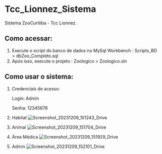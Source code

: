 # Tcc_Lionnez_Sistema
Sistema ZooCuritiba - Tcc Lionnez.

## Como acessar:
1. Execute o script do banco de dados no MySql Workbench :
Scripts_BD > dbZoo_Completo.sql
2. Após isso, execute o projeto :
Zoologico > Zoologico.sln

## Como usar o sistema:
1. Credenciais de acesso:
   
    Login: Admin
    
    Senha: 12345678
2. Habitat
   ![Screenshot_20231209_151243_Drive](https://github.com/Mazzuc/Tcc_Lionnez_Sistema/assets/101808675/ee3c561b-e67f-4dfe-917a-fefde83f16f7)
4. Animal
   ![Screenshot_20231209_151704_Drive](https://github.com/Mazzuc/Tcc_Lionnez_Sistema/assets/101808675/8b860192-3811-4230-ad7e-452540bfad71)
6. Área Médica
   ![Screenshot_20231209_151929_Drive](https://github.com/Mazzuc/Tcc_Lionnez_Sistema/assets/101808675/9f3149cb-4d7f-4da1-859e-8fc676ab020c)
7. Admin
![Screenshot_20231209_152101_Drive](https://github.com/Mazzuc/Tcc_Lionnez_Sistema/assets/101808675/758ff161-64c0-4401-9a29-2930f088e2ec)
